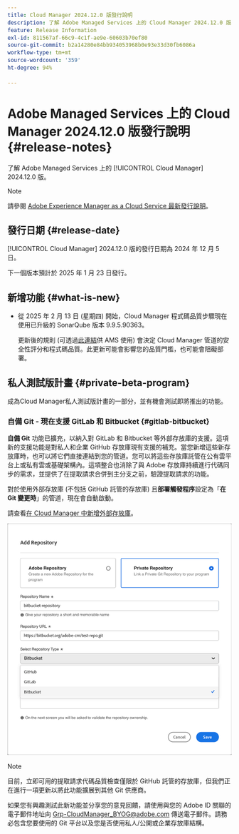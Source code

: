 ```yaml
---
title: Cloud Manager 2024.12.0 版發行說明
description: 了解 Adobe Managed Services 上的 Cloud Manager 2024.12.0 版。
feature: Release Information
exl-id: 811567af-66c9-4c1f-ae9e-60603b70ef80
source-git-commit: b2a14280e84bb934053968b0e93e33d30fb6086a
workflow-type: tm+mt
source-wordcount: '359'
ht-degree: 94%

---
```


# Adobe Managed Services 上的 Cloud Manager 2024.12.0 版發行說明 {#release-notes}

<!-- RELEASE WIKI  https://wiki.corp.adobe.com/display/DMSArchitecture/Cloud+Manager+2024.12.0+Release -->

了解 Adobe Managed Services 上的 [!UICONTROL Cloud Manager] 2024.12.0 版。

>[!NOTE]
>
>請參閱 [Adobe Experience Manager as a Cloud Service 最新發行說明](https://experienceleague.adobe.com/zh-hant/docs/experience-manager-cloud-service/content/release-notes/home)。

## 發行日期 {#release-date}

<!-- SAVE FOR FUTURE POSSIBLE USE No notable bugs or features for the September release of Cloud Manager. -->

[!UICONTROL Cloud Manager] 2024.12.0 版的發行日期為 2024 年 12 月 5 日。

下一個版本預計於 2025 年 1 月 23 日發行。

## 新增功能 {#what-is-new}

<!-- * The AEM Code Quality step now uses SonarQube 9.9 Server, replacing the older 7.4 version. This upgrade brings additional security, performance, and code quality checks, offering more comprehensive analysis and coverage for your projects. --> <!-- CMGR-45683 -->

* 從 2025 年 2 月 13 日 (星期四) 開始，Cloud Manager 程式碼品質步驟現在使用已升級的 SonarQube 版本 9.9.5.90363。

  更新後的規則 (可透過[此連結](/help/using/code-quality-testing.md#code-quality-testing-step)供 AMS 使用) 會決定 Cloud Manager 管道的安全性評分和程式碼品質。此更新可能會影響您的品質門檻，也可能會阻礙部署。

## 私人測試版計畫 {#private-beta-program}

成為Cloud Manager私人測試版計畫的一部分，並有機會測試即將推出的功能。

### 自備 Git - 現在支援 GitLab 和 Bitbucket {#gitlab-bitbucket}

<!-- BOTH CS & AMS -->

**自備 Git** 功能已擴充，以納入對 GitLab 和 Bitbucket 等外部存放庫的支援。這項新的支援功能是對私人和企業 GitHub 存放庫現有支援的補充。當您新增這些新存放庫時，也可以將它們直接連結到您的管道。您可以將這些存放庫託管在公有雲平台上或私有雲或基礎架構內。這項整合也消除了與 Adobe 存放庫持續進行代碼同步的需求，並提供了在提取請求合併到主分支之前，驗證提取請求的功能。

對於使用外部存放庫 (不包括 GitHub 託管的存放庫) 且&#x200B;**部署觸發程序**&#x200B;設定為「**在 Git 變更時**」的管道，現在會自動啟動。

請查看[在 Cloud Manager 中新增外部存放庫](/help/managing-code/external-repositories.md)。

![新增存放庫對話框](/help/release-notes/assets/repositories-add-release-notes.png)

>[!NOTE]
>
>目前，立即可用的提取請求代碼品質檢查僅限於 GitHub 託管的存放庫，但我們正在進行一項更新以將此功能擴展到其他 Git 供應商。

如果您有興趣測試此新功能並分享您的意見回饋，請使用與您的 Adobe ID 關聯的電子郵件地址向 [Grp-CloudManager_BYOG@adobe.com](mailto:Grp-CloudManager_BYOG@adobe.com) 傳送電子郵件。請務必包含您要使用的 Git 平台以及您是否使用私人/公開或企業存放庫結構。


<!-- ## Bug fixes {#bug-fixes}

* A

Known Issues {#known-issues}

* A -->
